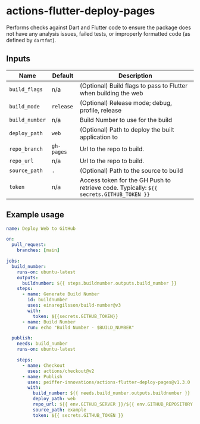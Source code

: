 # actions-flutter-deploy-pages

Performs checks against Dart and Flutter code to ensure the package does not have any analysis issues, failed tests, or improperly formatted code (as defined by `dartfmt`).

## Inputs

Name           | Default    | Description
---------------|------------|-------------
`build_flags`  | n/a        | (Optional) Build flags to pass to Flutter when building the web
`build_mode`   | `release`  | (Optional) Release mode; debug, profile, release
`build_number` | n/a        | Build Number to use for the build
`deploy_path`  | `web`      | (Optional) Path to deploy the built application to
`repo_branch`  | `gh-pages` | Url to the repo to build.
`repo_url`     | n/a        | Url to the repo to build.
`source_path`  | `.`        | (Optional) Path to the source to build
`token`        | n/a        | Access token for the GH Push to retrieve code.  Typically: `${{ secrets.GITHUB_TOKEN }}`


## Example usage

```yaml
name: Deploy Web to GitHub

on:
  pull_request:
    branches: [main]

jobs:
  build_number:
    runs-on: ubuntu-latest
    outputs:
      buildnumber: ${{ steps.buildnumber.outputs.build_number }}
    steps:
      - name: Generate Build Number
        id: buildnumber
        uses: einaregilsson/build-number@v3
        with:
          token: ${{secrets.GITHUB_TOKEN}}
      - name: Build Number
        run: echo "Build Number - $BUILD_NUMBER"

  publish:
    needs: build_number
    runs-on: ubuntu-latest

    steps:
      - name: Checkout
        uses: actions/checkout@v2
      - name: Publish
        uses: peiffer-innovations/actions-flutter-deploy-pages@v1.3.0
        with:
          build_number: ${{ needs.build_number.outputs.buildnumber }}
          deploy_path: web
          repo_url: ${{ env.GITHUB_SERVER }}/${{ env.GITHUB_REPOSITORY }}
          source_path: example
          token: ${{ secrets.GITHUB_TOKEN }}
```

